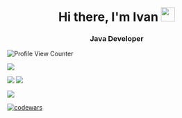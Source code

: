 <h1 align="center">Hi there, I'm Ivan
<img src="https://github.com/blackcater/blackcater/raw/main/images/Hi.gif" height="32"/></h1>
<h3 align="center">Java Developer</h3>

![Profile View Counter](https://komarev.com/ghpvc/?username=IvanHayel)

![](https://github-profile-summary-cards.vercel.app/api/cards/profile-details?username=IvanHayel&theme=github_dark)

![](https://github-profile-summary-cards.vercel.app/api/cards/stats?username=IvanHayel&theme=github_dark)
![](https://github-profile-summary-cards.vercel.app/api/cards/repos-per-language?username=IvanHayel&theme=github_dark)

![](https://github-profile-summary-cards.vercel.app/api/cards/productive-time?username=IvanHayel&theme=github_dark)

[![codewars](https://www.codewars.com/users/i.hayel/badges/small)](https://www.codewars.com/users/i.hayel)
